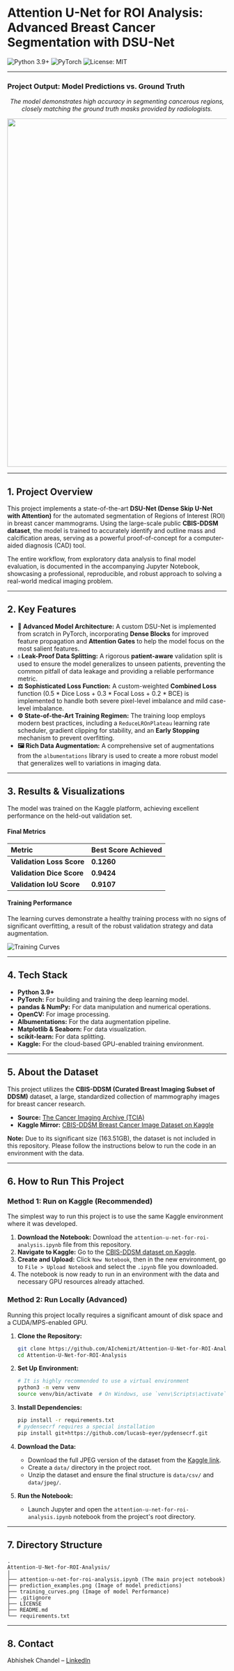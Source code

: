# Attention U-Net for ROI Analysis: Advanced Breast Cancer Segmentation with DSU-Net

![Python 3.9+](https://img.shields.io/badge/Python-3.9+-blue.svg)
![PyTorch](https://img.shields.io/badge/PyTorch-2.0-orange.svg)
![License: MIT](https://img.shields.io/badge/License-MIT-yellow.svg)

---

### **Project Output: Model Predictions vs. Ground Truth**

<p align="center">
  <em>The model demonstrates high accuracy in segmenting cancerous regions, closely matching the ground truth masks provided by radiologists.</em>
</p>
<p align="center">
  <img src="prediction_examples.png" width="800" />
</p>

---

## 1. Project Overview

This project implements a state-of-the-art **DSU-Net (Dense Skip U-Net with Attention)** for the automated segmentation of Regions of Interest (ROI) in breast cancer mammograms. Using the large-scale public **CBIS-DDSM dataset**, the model is trained to accurately identify and outline mass and calcification areas, serving as a powerful proof-of-concept for a computer-aided diagnosis (CAD) tool.

The entire workflow, from exploratory data analysis to final model evaluation, is documented in the accompanying Jupyter Notebook, showcasing a professional, reproducible, and robust approach to solving a real-world medical imaging problem.

---

## 2. Key Features

-   **🔬 Advanced Model Architecture:** A custom DSU-Net is implemented from scratch in PyTorch, incorporating **Dense Blocks** for improved feature propagation and **Attention Gates** to help the model focus on the most salient features.
-   **💧 Leak-Proof Data Splitting:** A rigorous **patient-aware** validation split is used to ensure the model generalizes to unseen patients, preventing the common pitfall of data leakage and providing a reliable performance metric.
-   **⚖️ Sophisticated Loss Function:** A custom-weighted **Combined Loss** function (0.5 * Dice Loss + 0.3 * Focal Loss + 0.2 * BCE) is implemented to handle both severe pixel-level imbalance and mild case-level imbalance.
-   **⚙️ State-of-the-Art Training Regimen:** The training loop employs modern best practices, including a `ReduceLROnPlateau` learning rate scheduler, gradient clipping for stability, and an **Early Stopping** mechanism to prevent overfitting.
-   **🖼️ Rich Data Augmentation:** A comprehensive set of augmentations from the `albumentations` library is used to create a more robust model that generalizes well to variations in imaging data.

---

## 3. Results & Visualizations

The model was trained on the Kaggle platform, achieving excellent performance on the held-out validation set.

#### **Final Metrics**

| Metric                       | Best Score Achieved |
| :--------------------------- | :------------------ |
| **Validation Loss Score**    | **0.1260**          |
| **Validation Dice Score**    | **0.9424**          |
| **Validation IoU Score**     | **0.9107**          |

#### **Training Performance**
The learning curves demonstrate a healthy training process with no signs of significant overfitting, a result of the robust validation strategy and data augmentation.

![Training Curves](training_curves.png)

---

## 4. Tech Stack

-   **Python 3.9+**
-   **PyTorch:** For building and training the deep learning model.
-   **pandas & NumPy:** For data manipulation and numerical operations.
-   **OpenCV:** For image processing.
-   **Albumentations:** For the data augmentation pipeline.
-   **Matplotlib & Seaborn:** For data visualization.
-   **scikit-learn:** For data splitting.
-   **Kaggle:** For the cloud-based GPU-enabled training environment.

---

## 5. About the Dataset

This project utilizes the **CBIS-DDSM (Curated Breast Imaging Subset of DDSM)** dataset, a large, standardized collection of mammography images for breast cancer research.

-   **Source:** [The Cancer Imaging Archive (TCIA)](https://www.cancerimagingarchive.net/collection/cbis-ddsm/)
-   **Kaggle Mirror:** [CBIS-DDSM Breast Cancer Image Dataset on Kaggle](https://www.kaggle.com/datasets/awsaf49/cbis-ddsm-breast-cancer-image-dataset)

**Note:** Due to its significant size (163.51GB), the dataset is not included in this repository. Please follow the instructions below to run the code in an environment with the data.

---

## 6. How to Run This Project

### Method 1: Run on Kaggle (Recommended)

The simplest way to run this project is to use the same Kaggle environment where it was developed.

1.  **Download the Notebook:** Download the `attention-u-net-for-roi-analysis.ipynb` file from this repository.
2.  **Navigate to Kaggle:** Go to the [CBIS-DDSM dataset on Kaggle](https://www.kaggle.com/datasets/awsaf49/cbis-ddsm-breast-cancer-image-dataset).
3.  **Create and Upload:** Click `New Notebook`, then in the new environment, go to `File > Upload Notebook` and select the `.ipynb` file you downloaded.
4.  The notebook is now ready to run in an environment with the data and necessary GPU resources already attached.

### Method 2: Run Locally (Advanced)

Running this project locally requires a significant amount of disk space and a CUDA/MPS-enabled GPU.

1.  **Clone the Repository:**
    ```bash
    git clone https://github.com/AIchemizt/Attention-U-Net-for-ROI-Analysis.git
    cd Attention-U-Net-for-ROI-Analysis
    ```

2.  **Set Up Environment:**
    ```bash
    # It is highly recommended to use a virtual environment
    python3 -m venv venv
    source venv/bin/activate  # On Windows, use `venv\Scripts\activate`
    ```

3.  **Install Dependencies:**
    ```bash
    pip install -r requirements.txt
    # pydensecrf requires a special installation
    pip install git+https://github.com/lucasb-eyer/pydensecrf.git
    ```

4.  **Download the Data:**
    -   Download the full JPEG version of the dataset from the [Kaggle link](https://www.kaggle.com/datasets/awsaf49/cbis-ddsm-breast-cancer-image-dataset).
    -   Create a `data/` directory in the project root.
    -   Unzip the dataset and ensure the final structure is `data/csv/` and `data/jpeg/`.

5.  **Run the Notebook:**
    -   Launch Jupyter and open the `attention-u-net-for-roi-analysis.ipynb` notebook from the project's root directory.

---

## 7. Directory Structure

```
.
Attention-U-Net-for-ROI-Analysis/
│
├── attention-u-net-for-roi-analysis.ipynb (The main project notebook)
├── prediction_examples.png (Image of model predictions)
├── training_curves.png (Image of model Performance)
├── .gitignore
├── LICENSE
├── README.md
└── requirements.txt
```

---

## 8. Contact

Abhishek Chandel – [LinkedIn](https://www.linkedin.com/in/abhishek-chandel-0b0a63127/)